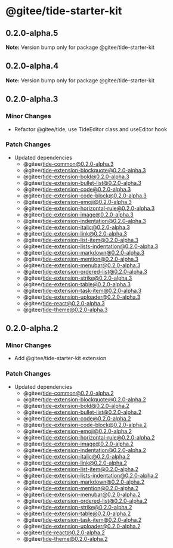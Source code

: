 # @gitee/tide-starter-kit

## 0.2.0-alpha.5

**Note:** Version bump only for package @gitee/tide-starter-kit

## 0.2.0-alpha.4

**Note:** Version bump only for package @gitee/tide-starter-kit

## 0.2.0-alpha.3

### Minor Changes

- Refactor @gitee/tide, use TideEditor class and useEditor hook

### Patch Changes

- Updated dependencies
  - @gitee/tide-common@0.2.0-alpha.3
  - @gitee/tide-extension-blockquote@0.2.0-alpha.3
  - @gitee/tide-extension-bold@0.2.0-alpha.3
  - @gitee/tide-extension-bullet-list@0.2.0-alpha.3
  - @gitee/tide-extension-code@0.2.0-alpha.3
  - @gitee/tide-extension-code-block@0.2.0-alpha.3
  - @gitee/tide-extension-emoji@0.2.0-alpha.3
  - @gitee/tide-extension-horizontal-rule@0.2.0-alpha.3
  - @gitee/tide-extension-image@0.2.0-alpha.3
  - @gitee/tide-extension-indentation@0.2.0-alpha.3
  - @gitee/tide-extension-italic@0.2.0-alpha.3
  - @gitee/tide-extension-link@0.2.0-alpha.3
  - @gitee/tide-extension-list-item@0.2.0-alpha.3
  - @gitee/tide-extension-lists-indentation@0.2.0-alpha.3
  - @gitee/tide-extension-markdown@0.2.0-alpha.3
  - @gitee/tide-extension-mention@0.2.0-alpha.3
  - @gitee/tide-extension-menubar@0.2.0-alpha.3
  - @gitee/tide-extension-ordered-list@0.2.0-alpha.3
  - @gitee/tide-extension-strike@0.2.0-alpha.3
  - @gitee/tide-extension-table@0.2.0-alpha.3
  - @gitee/tide-extension-task-item@0.2.0-alpha.3
  - @gitee/tide-extension-uploader@0.2.0-alpha.3
  - @gitee/tide-react@0.2.0-alpha.3
  - @gitee/tide-theme@0.2.0-alpha.3

## 0.2.0-alpha.2

### Minor Changes

- Add @gitee/tide-starter-kit extension

### Patch Changes

- Updated dependencies
  - @gitee/tide-common@0.2.0-alpha.2
  - @gitee/tide-extension-blockquote@0.2.0-alpha.2
  - @gitee/tide-extension-bold@0.2.0-alpha.2
  - @gitee/tide-extension-bullet-list@0.2.0-alpha.2
  - @gitee/tide-extension-code@0.2.0-alpha.2
  - @gitee/tide-extension-code-block@0.2.0-alpha.2
  - @gitee/tide-extension-emoji@0.2.0-alpha.2
  - @gitee/tide-extension-horizontal-rule@0.2.0-alpha.2
  - @gitee/tide-extension-image@0.2.0-alpha.2
  - @gitee/tide-extension-indentation@0.2.0-alpha.2
  - @gitee/tide-extension-italic@0.2.0-alpha.2
  - @gitee/tide-extension-link@0.2.0-alpha.2
  - @gitee/tide-extension-list-item@0.2.0-alpha.2
  - @gitee/tide-extension-lists-indentation@0.2.0-alpha.2
  - @gitee/tide-extension-markdown@0.2.0-alpha.2
  - @gitee/tide-extension-mention@0.2.0-alpha.2
  - @gitee/tide-extension-menubar@0.2.0-alpha.2
  - @gitee/tide-extension-ordered-list@0.2.0-alpha.2
  - @gitee/tide-extension-strike@0.2.0-alpha.2
  - @gitee/tide-extension-table@0.2.0-alpha.2
  - @gitee/tide-extension-task-item@0.2.0-alpha.2
  - @gitee/tide-extension-uploader@0.2.0-alpha.2
  - @gitee/tide-react@0.2.0-alpha.2
  - @gitee/tide-theme@0.2.0-alpha.2
